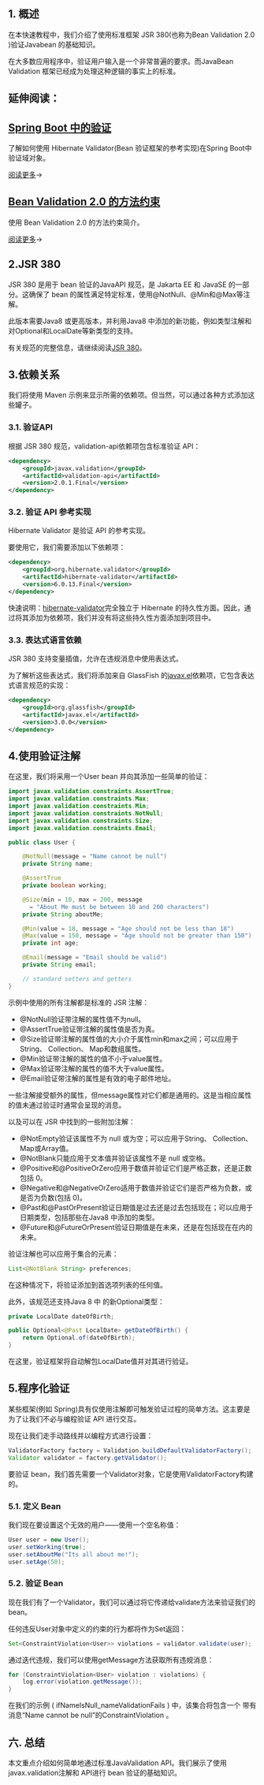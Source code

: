 ## 1. 概述

在本快速教程中，我们介绍了使用标准框架 JSR 380(也称为Bean Validation 2.0 )验证Javabean 的基础知识。

在大多数应用程序中，验证用户输入是一个非常普遍的要求。而JavaBean Validation 框架已经成为处理这种逻辑的事实上的标准。

## 延伸阅读：

## [Spring Boot 中的验证](https://www.baeldung.com/spring-boot-bean-validation)

了解如何使用 Hibernate Validator(Bean 验证框架的参考实现)在Spring Boot中验证域对象。

[阅读更多](https://www.baeldung.com/spring-boot-bean-validation)→

## [Bean Validation 2.0 的方法约束](https://www.baeldung.com/javax-validation-method-constraints)

使用 Bean Validation 2.0 的方法约束简介。

[阅读更多](https://www.baeldung.com/javax-validation-method-constraints)→

## 2.JSR 380

JSR 380 是用于 bean 验证的JavaAPI 规范，是 Jakarta EE 和 JavaSE 的一部分。这确保了 bean 的属性满足特定标准，使用@NotNull、@Min和@Max等注解。

此版本需要Java8 或更高版本，并利用Java8 中添加的新功能，例如类型注解和对Optional和LocalDate等新类型的支持。

有关规范的完整信息，请继续阅读[JSR 380](https://jcp.org/en/jsr/detail?id=380)。

## 3.依赖关系

我们将使用 Maven 示例来显示所需的依赖项。但当然，可以通过各种方式添加这些罐子。

### 3.1. 验证API

根据 JSR 380 规范，validation-api依赖项包含标准验证 API：

```xml
<dependency>
    <groupId>javax.validation</groupId>
    <artifactId>validation-api</artifactId>
    <version>2.0.1.Final</version>
</dependency>
```

### 3.2. 验证 API 参考实现

Hibernate Validator 是验证 API 的参考实现。

要使用它，我们需要添加以下依赖项：

```xml
<dependency>
    <groupId>org.hibernate.validator</groupId>
    <artifactId>hibernate-validator</artifactId>
    <version>6.0.13.Final</version>
</dependency>

```

快速说明：[hibernate-validator](https://search.maven.org/artifact/org.hibernate.validator/hibernate-validator)完全独立于 Hibernate 的持久性方面。因此，通过将其添加为依赖项，我们并没有将这些持久性方面添加到项目中。 

### 3.3. 表达式语言依赖

JSR 380 支持变量插值，允许在违规消息中使用表达式。

为了解析这些表达式，我们将添加来自 GlassFish 的[javax.el](https://search.maven.org/artifact/org.glassfish/javax.el)依赖项，它包含表达式语言规范的实现：

```xml
<dependency>
    <groupId>org.glassfish</groupId>
    <artifactId>javax.el</artifactId>
    <version>3.0.0</version>
</dependency>
```

## 4.使用验证注解

在这里，我们将采用一个User bean 并向其添加一些简单的验证：

```java
import javax.validation.constraints.AssertTrue;
import javax.validation.constraints.Max;
import javax.validation.constraints.Min;
import javax.validation.constraints.NotNull;
import javax.validation.constraints.Size;
import javax.validation.constraints.Email;

public class User {

    @NotNull(message = "Name cannot be null")
    private String name;

    @AssertTrue
    private boolean working;

    @Size(min = 10, max = 200, message 
      = "About Me must be between 10 and 200 characters")
    private String aboutMe;

    @Min(value = 18, message = "Age should not be less than 18")
    @Max(value = 150, message = "Age should not be greater than 150")
    private int age;

    @Email(message = "Email should be valid")
    private String email;

    // standard setters and getters 
}

```

示例中使用的所有注解都是标准的 JSR 注解：

-   @NotNull验证带注解的属性值不为null。
-   @AssertTrue验证带注解的属性值是否为真。
-   @Size验证带注解的属性值的大小介于属性min和max之间；可以应用于String、 Collection、 Map和数组属性。
-   @Min验证带注解的属性的值不小于value属性。
-   @Max验证带注解的属性的值不大于value属性。
-   @Email验证带注解的属性是有效的电子邮件地址。

一些注解接受额外的属性，但message属性对它们都是通用的。这是当相应属性的值未通过验证时通常会呈现的消息。

以及可以在 JSR 中找到的一些附加注解：

-   @NotEmpty验证该属性不为 null 或为空；可以应用于String、 Collection、 Map或Array值。
-   @NotBlank只能应用于文本值并验证该属性不是 null 或空格。
-   @Positive和@PositiveOrZero应用于数值并验证它们是严格正数，还是正数包括 0。
-   @Negative和@NegativeOrZero适用于数值并验证它们是否严格为负数，或是否为负数(包括 0)。
-   @Past和@PastOrPresent验证日期值是过去还是过去包括现在；可以应用于日期类型，包括那些在Java8 中添加的类型。
-   @Future和@FutureOrPresent验证日期值是在未来，还是在包括现在在内的未来。

验证注解也可以应用于集合的元素：

```java
List<@NotBlank String> preferences;
```

在这种情况下，将验证添加到首选项列表的任何值。

此外，该规范还支持Java 8 中 的新Optional类型：

```java
private LocalDate dateOfBirth;

public Optional<@Past LocalDate> getDateOfBirth() {
    return Optional.of(dateOfBirth);
}
```

在这里，验证框架将自动解包LocalDate值并对其进行验证。

## 5.程序化验证

某些框架(例如 Spring)具有仅使用注解即可触发验证过程的简单方法。这主要是为了让我们不必与编程验证 API 进行交互。

现在让我们走手动路线并以编程方式进行设置：

```java
ValidatorFactory factory = Validation.buildDefaultValidatorFactory();
Validator validator = factory.getValidator();

```

要验证 bean，我们首先需要一个Validator对象，它是使用ValidatorFactory构建的。

### 5.1. 定义 Bean

我们现在要设置这个无效的用户——使用一个空名称值：

```java
User user = new User();
user.setWorking(true);
user.setAboutMe("Its all about me!");
user.setAge(50);

```

### 5.2. 验证 Bean

现在我们有了一个Validator，我们可以通过将它传递给validate方法来验证我们的 bean。

任何违反User对象中定义的约束的行为都将作为Set返回：

```java
Set<ConstraintViolation<User>> violations = validator.validate(user);

```

通过迭代违规，我们可以使用getMessage方法获取所有违规消息：

```java
for (ConstraintViolation<User> violation : violations) {
    log.error(violation.getMessage()); 
}

```

在我们的示例 ( ifNameIsNull_nameValidationFails ) 中，该集合将包含一个 带有消息“Name cannot be null”的ConstraintViolation 。

## 六. 总结

本文重点介绍如何简单地通过标准JavaValidation API。我们展示了使用javax.validation注解和 API进行 bean 验证的基础知识。